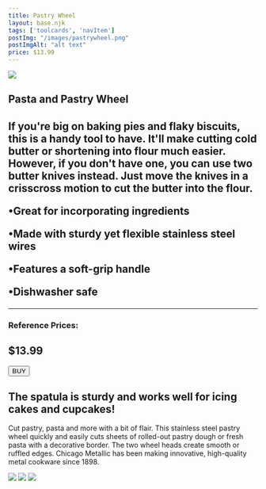 ```yaml
---
title: Pastry Wheel
layout: base.njk
tags: ['toolcards', 'navItem']
postImg: "/images/pastrywheel.png"
postImgAlt: "alt text"
price: $13.99 
---
```

<section class="tool_container">
       <img src ="/images/pastrywheel.jpg">
      <div class="text">
        <h1>Pasta and Pastry Wheel<h1>
        <p>If you're big on baking pies and flaky biscuits, this is a handy tool to have. It'll make cutting cold butter or shortening into flour much easier. However, if you don't have one, you can use two butter knives instead. Just move the knives in a crisscross motion to cut the butter into the flour.</p>
        <p>•Great for incorporating ingredients</p>
        <p>•Made with sturdy yet flexible stainless steel wires</p>
        <p>•Features a soft-grip handle</p>
        <p>•Dishwasher safe</p>
        <hr />
        <!--  need add colors in the checked css-->
        <span class="fa fa-star checked"></span>
        <span class="fa fa-star checked"></span>
        <span class="fa fa-star checked"></span>
        <span class="fa fa-star"></span>
        <span class="fa fa-star"></span>
       <h3>Reference Prices: <h2>$13.99</h2> </h3> 
        <form method="get" action="https://www.crateandbarrel.com/chicago-metallic-pasta-and-pastry-wheel/s411713?SID=BHG21EssentialBakingToolsEveryHomeCookNeedsPlus16ThatAreNicetoHaveabeckHowPos49276201811I&aff=cj&utm_source=cj&utm_medium=affiliate&utm_campaign=4522830&cjevent=5507b863f29011ec81de3c750a82b839"><button class="button" type ="submit">BUY</button></form>
      </div>
        </section>
    <!-- content-->
    <div class="toolbody">
        <div class="bodycontext">
         <h2>The spatula is sturdy and works well for icing cakes and cupcakes! </h2>
         <p>Cut pastry, pasta and more with a bit of flair. This stainless steel pastry wheel quickly and easily cuts sheets of rolled-out pastry dough or fresh pasta with a decorative border. The two wheel heads create smooth or ruffled edges. Chicago Metallic has been making innovative, high-quality metal cookware since 1898.</p>
        </div>
        <div class="bodyimg">
       <img src ="/images/tooldetail/wheel1.jpg">
          <img src ="/images/tooldetail/wheel2.jpg"> 
          <img src ="/images/tooldetail/wheel3.jpg"> 
        </div>
      </div>

